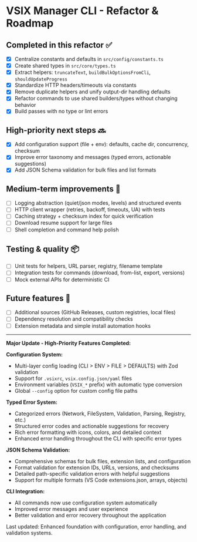 # VSIX Manager CLI - Refactor & Roadmap

## Completed in this refactor ✅

- [x] Centralize constants and defaults in `src/config/constants.ts`
- [x] Create shared types in `src/core/types.ts`
- [x] Extract helpers: `truncateText`, `buildBulkOptionsFromCli`, `shouldUpdateProgress`
- [x] Standardize HTTP headers/timeouts via constants
- [x] Remove duplicate helpers and unify output-dir handling defaults
- [x] Refactor commands to use shared builders/types without changing behavior
- [x] Build passes with no type or lint errors

## High-priority next steps 🔜

- [x] Add configuration support (file + env): defaults, cache dir, concurrency, checksum
- [x] Improve error taxonomy and messages (typed errors, actionable suggestions)
- [x] Add JSON Schema validation for bulk files and list formats

## Medium-term improvements 🧭

- [ ] Logging abstraction (quiet/json modes, levels) and structured events
- [ ] HTTP client wrapper (retries, backoff, timeouts, UA) with tests
- [ ] Caching strategy + checksum index for quick verification
- [ ] Download resume support for large files
- [ ] Shell completion and command help polish

## Testing & quality 📦

- [ ] Unit tests for helpers, URL parser, registry, filename template
- [ ] Integration tests for commands (download, from-list, export, versions)
- [ ] Mock external APIs for deterministic CI

## Future features 🚀

- [ ] Additional sources (GitHub Releases, custom registries, local files)
- [ ] Dependency resolution and compatibility checks
- [ ] Extension metadata and simple install automation hooks

---

**Major Update - High-Priority Features Completed:**

**Configuration System:**

- Multi-layer config loading (CLI > ENV > FILE > DEFAULTS) with Zod validation
- Support for `.vsixrc`, `vsix.config.json/yaml` files
- Environment variables (`VSIX_*` prefix) with automatic type conversion
- Global `--config` option for custom config file paths

**Typed Error System:**

- Categorized errors (Network, FileSystem, Validation, Parsing, Registry, etc.)
- Structured error codes and actionable suggestions for recovery
- Rich error formatting with icons, colors, and detailed context
- Enhanced error handling throughout the CLI with specific error types

**JSON Schema Validation:**

- Comprehensive schemas for bulk files, extension lists, and configuration
- Format validation for extension IDs, URLs, versions, and checksums
- Detailed path-specific validation errors with helpful suggestions
- Support for multiple formats (VS Code extensions.json, arrays, objects)

**CLI Integration:**

- All commands now use configuration system automatically
- Improved error messages and user experience
- Better validation and error recovery throughout the application

Last updated: Enhanced foundation with configuration, error handling, and validation systems.
